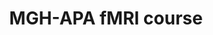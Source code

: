 ---
title: "MGH-APA fMRI course"
project_id: 
date: 
conference_id: ""
presenters:
   - peter_bandettini
summary: "<p>MGH-APA fMRI course, MGH-NMR Center, Charlestown, MA [document1] [document2]</p>"
file: /assets/presentations/T118.ppt
filename: T118.ppt
layout: presentation
---